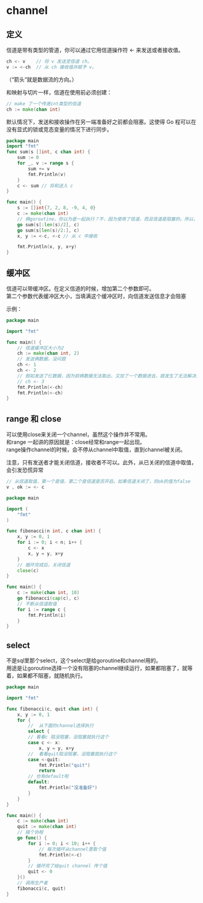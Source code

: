 # channel

## 定义

信道是带有类型的管道，你可以通过它用信道操作符 <- 来发送或者接收值。

```go
ch <- v    // 将 v 发送至信道 ch。
v := <-ch  // 从 ch 接收值并赋予 v。
```

（“箭头”就是数据流的方向。）

和映射与切片一样，信道在使用前必须创建：

```go
// make 了一个传递int类型的信道
ch := make(chan int)
```

默认情况下，发送和接收操作在另一端准备好之前都会阻塞。这使得 Go 程可以在没有显式的锁或竞态变量的情况下进行同步。

```go
package main
import "fmt"
func sum(s []int, c chan int) {
    sum := 0
    for _, v := range s {
        sum += v
        fmt.Println(v)
    }
    c <- sum // 将和送入 c
}

func main() {
    s := []int{7, 2, 8, -9, 4, 0}
    c := make(chan int)
    // 俩goroutine，你以为是一起执行？不，因为使用了信道，而且信道是阻塞的。所以，这里是分先后执行的。上面的print会打印 -9, 4, 0,7, 2, 8
    go sum(s[:len(s)/2], c)
    go sum(s[len(s)/2:], c)
    x, y := <-c, <-c // 从 c 中接收

    fmt.Println(x, y, x+y)
}
```

## 缓冲区

信道可以带缓冲区。在定义信道的时候，增加第二个参数即可。  
第二个参数代表缓冲区大小，当填满这个缓冲区时，向信道发送信息才会阻塞

示例：

```go
package main

import "fmt"

func main() {
    // 信道缓冲区大小为2
    ch := make(chan int, 2)
    // 发送俩数据，没问题
    ch <- 1
    ch <- 2
    // 假如发送了仨数据，因为前俩数据无法取出，又加了一个数据进去，就发生了无法解决的阻塞，这就是死锁
    // ch <- 3
    fmt.Println(<-ch)
    fmt.Println(<-ch)
}

```

## range 和 close

可以使用close来关闭一个channel，虽然这个操作并不常用。  
和range 一起讲的原因就是：close经常和range一起出现。  
range操作channel的时候，会不停从channel中取值，直到channel被关闭。

注意，只有发送者才能关闭信道，接收者不可以。此外，从已关闭的信道中取值，会引发恐慌异常

```go
// 从信道取值，第一个是值，第二个是信道是否开启。如果信道关闭了，则ok的值为false
v , ok := <- c
```

```go
package main

import (
    "fmt"
)

func fibonacci(n int, c chan int) {
    x, y := 0, 1
    for i := 0; i < n; i++ {
        c <- x
        x, y = y, x+y
    }
    // 循环完成后，关闭信道
    close(c)
}

func main() {
    c := make(chan int, 10)
    go fibonacci(cap(c), c)
    // 不断从信道取值
    for i := range c {
        fmt.Println(i)
    }
}
```

## select

不是sql里那个select，这个select是给goroutine和channel用的。  
用途是让goroutine选择一个没有阻塞的channel继续运行，如果都阻塞了，就等着，如果都不阻塞，就随机执行。

```go
package main

import "fmt"

func fibonacci(c, quit chan int) {
    x, y := 0, 1
    for {
        //  从下面的channel选择执行
        select {
        // 看看c 阻没阻塞，没阻塞就执行这个
        case c <- x:
            x, y = y, x+y
        //  看看quit阻没阻塞，没阻塞就执行这个
        case <-quit:
            fmt.Println("quit")
            return
        // 也有default啦
        default:
            fmt.Println("没准备好")
        }
    }
}

func main() {
    c := make(chan int)
    quit := make(chan int)
    // 搞个协程
    go func() {
        for i := 0; i < 10; i++ {
            // 每次循环从channel里取个值
            fmt.Println(<-c)
        }
        // 循环完了给quit channel 传个值
        quit <- 0
    }()
    // 调用生产者
    fibonacci(c, quit)
}
```
